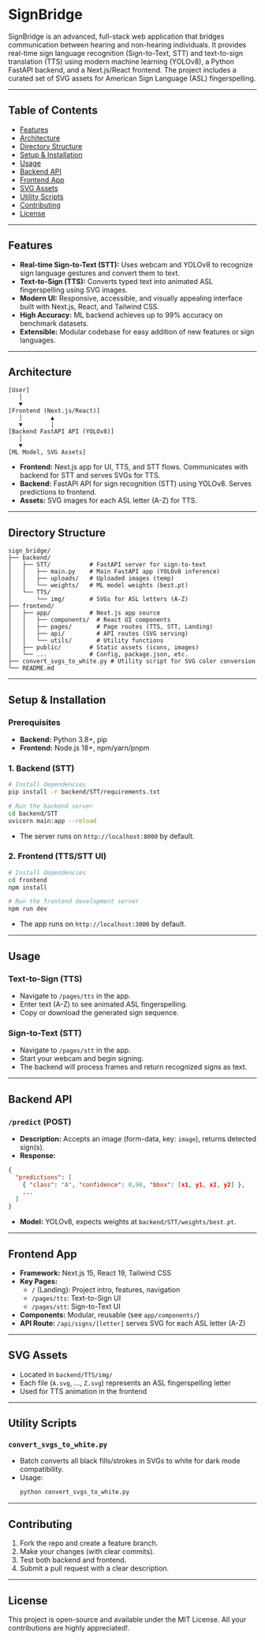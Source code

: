 # SignBridge

SignBridge is an advanced, full-stack web application that bridges communication between hearing and non-hearing individuals. It provides real-time sign language recognition (Sign-to-Text, STT) and text-to-sign translation (TTS) using modern machine learning (YOLOv8), a Python FastAPI backend, and a Next.js/React frontend. The project includes a curated set of SVG assets for American Sign Language (ASL) fingerspelling.

---

## Table of Contents
- [Features](#features)
- [Architecture](#architecture)
- [Directory Structure](#directory-structure)
- [Setup & Installation](#setup--installation)
- [Usage](#usage)
- [Backend API](#backend-api)
- [Frontend App](#frontend-app)
- [SVG Assets](#svg-assets)
- [Utility Scripts](#utility-scripts)
- [Contributing](#contributing)
- [License](#license)

---

## Features
- **Real-time Sign-to-Text (STT):** Uses webcam and YOLOv8 to recognize sign language gestures and convert them to text.
- **Text-to-Sign (TTS):** Converts typed text into animated ASL fingerspelling using SVG images.
- **Modern UI:** Responsive, accessible, and visually appealing interface built with Next.js, React, and Tailwind CSS.
- **High Accuracy:** ML backend achieves up to 99% accuracy on benchmark datasets.
- **Extensible:** Modular codebase for easy addition of new features or sign languages.

---

## Architecture
```
[User]
   │
   ▼
[Frontend (Next.js/React)]
   │        ▲
   ▼        │
[Backend FastAPI API (YOLOv8)]
   │
   ▼
[ML Model, SVG Assets]
```
- **Frontend:** Next.js app for UI, TTS, and STT flows. Communicates with backend for STT and serves SVGs for TTS.
- **Backend:** FastAPI API for sign recognition (STT) using YOLOv8. Serves predictions to frontend.
- **Assets:** SVG images for each ASL letter (A-Z) for TTS.

---

## Directory Structure
```
sign_bridge/
├── backend/
│   ├── STT/           # FastAPI server for sign-to-text
│   │   ├── main.py    # Main FastAPI app (YOLOv8 inference)
│   │   ├── uploads/   # Uploaded images (temp)
│   │   └── weights/   # ML model weights (best.pt)
│   └── TTS/
│       └── img/       # SVGs for ASL letters (A-Z)
├── frontend/
│   ├── app/           # Next.js app source
│   │   ├── components/  # React UI components
│   │   ├── pages/       # Page routes (TTS, STT, Landing)
│   │   ├── api/         # API routes (SVG serving)
│   │   └── utils/       # Utility functions
│   ├── public/        # Static assets (icons, images)
│   └── ...            # Config, package.json, etc.
├── convert_svgs_to_white.py # Utility script for SVG color conversion
└── README.md
```

---

## Setup & Installation
### Prerequisites
- **Backend:** Python 3.8+, pip
- **Frontend:** Node.js 18+, npm/yarn/pnpm

### 1. Backend (STT)
```bash
# Install dependencies
pip install -r backend/STT/requirements.txt

# Run the backend server
cd backend/STT
uvicorn main:app --reload
```
- The server runs on `http://localhost:8000` by default.

### 2. Frontend (TTS/STT UI)
```bash
# Install dependencies
cd frontend
npm install

# Run the frontend development server
npm run dev
```
- The app runs on `http://localhost:3000` by default.

---

## Usage
### Text-to-Sign (TTS)
- Navigate to `/pages/tts` in the app.
- Enter text (A-Z) to see animated ASL fingerspelling.
- Copy or download the generated sign sequence.

### Sign-to-Text (STT)
- Navigate to `/pages/stt` in the app.
- Start your webcam and begin signing.
- The backend will process frames and return recognized signs as text.

---

## Backend API
### `/predict` (POST)
- **Description:** Accepts an image (form-data, key: `image`), returns detected sign(s).
- **Response:**
```json
{
  "predictions": [
    { "class": "A", "confidence": 0.98, "bbox": [x1, y1, x2, y2] },
    ...
  ]
}
```
- **Model:** YOLOv8, expects weights at `backend/STT/weights/best.pt`.

---

## Frontend App
- **Framework:** Next.js 15, React 19, Tailwind CSS
- **Key Pages:**
  - `/` (Landing): Project intro, features, navigation
  - `/pages/tts`: Text-to-Sign UI
  - `/pages/stt`: Sign-to-Text UI
- **Components:** Modular, reusable (see `app/components/`)
- **API Route:** `/api/signs/[letter]` serves SVG for each ASL letter (A-Z)

---

## SVG Assets
- Located in `backend/TTS/img/`
- Each file (`A.svg`, ..., `Z.svg`) represents an ASL fingerspelling letter
- Used for TTS animation in the frontend

---

## Utility Scripts
### `convert_svgs_to_white.py`
- Batch converts all black fills/strokes in SVGs to white for dark mode compatibility.
- Usage:
  ```bash
  python convert_svgs_to_white.py
  ```

---

## Contributing
1. Fork the repo and create a feature branch.
2. Make your changes (with clear commits).
3. Test both backend and frontend.
4. Submit a pull request with a clear description.

---

## License
This project is open-source and available under the MIT License. All your contributions are highly appreciated!.
